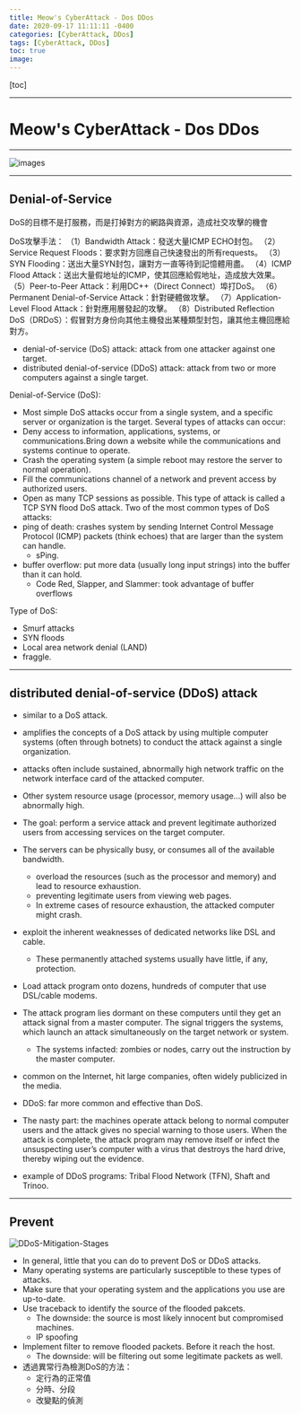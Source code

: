 ```yaml
---
title: Meow's CyberAttack - Dos DDos
date: 2020-09-17 11:11:11 -0400
categories: [CyberAttack, DDos]
tags: [CyberAttack, DDos]
toc: true
image:
---
```


[toc]

---

# Meow's CyberAttack - Dos DDos

---

![images](https://i.imgur.com/k7bvIZy.png)

---

## Denial-of-Service

DoS的目標不是打服務，而是打掉對方的網路與資源，造成社交攻擊的機會

DoS攻擊手法：
（1）Bandwidth Attack：發送大量ICMP ECHO封包。
（2）Service Request Floods：要求對方回應自己快速發出的所有requests。
（3）SYN Flooding：送出大量SYN封包，讓對方一直等待到記憶體用盡。
（4）ICMP Flood Attack：送出大量假地址的ICMP，使其回應給假地址，造成放大效果。
（5）Peer-to-Peer Attack：利用DC++（Direct Connect）埠打DoS。
（6）Permanent Denial-of-Service Attack：針對硬體做攻擊。
（7）Application-Level Flood Attack：針對應用層發起的攻擊。
（8）Distributed Reflection DoS（DRDoS）：假冒對方身份向其他主機發出某種類型封包，讓其他主機回應給對方。


- denial-of-service (DoS) attack: attack from one attacker against one target.
- distributed denial-of-service (DDoS) attack:  attack from two or more computers against a single target.

Denial-of-Service (DoS):
- Most simple DoS attacks occur from a single system, and a specific server or organization is the target.
Several types of attacks can occur:
- Deny access to information, applications, systems, or communications.Bring down a website while the communications and systems continue to operate.
- Crash the operating system (a simple reboot may restore the server to normal operation).
- Fill the communications channel of a network and prevent access by authorized users.
- Open as many TCP sessions as possible. This type of attack is called a TCP SYN flood DoS attack.
Two of the most common types of DoS attacks:
- ping of death: crashes system by sending Internet Control Message Protocol (ICMP) packets (think echoes) that are larger than the system can handle.
  - sPing.
- buffer overflow: put more data (usually long input strings) into the buffer than it can hold.
  - Code Red, Slapper, and Slammer: took advantage of buffer overflows

Type of DoS:
- Smurf attacks
- SYN floods
- Local area network denial (LAND)
- fraggle.

---

## distributed denial-of-service (DDoS) attack
- similar to a DoS attack.
- amplifies the concepts of a DoS attack by using multiple computer systems (often through botnets) to conduct the attack against a single organization.
- attacks often include sustained, abnormally high network traffic on the network interface card of the attacked computer.
- Other system resource usage (processor, memory usage…) will also be abnormally high.
- The goal: perform a service attack and prevent legitimate authorized users from accessing services on the target computer.
- The servers can be physically busy, or consumes all of the available bandwidth.
  - overload the resources (such as the processor and memory) and lead to resource exhaustion.
  - preventing legitimate users from viewing web pages.
  - In extreme cases of resource exhaustion, the attacked computer might crash.

- exploit the inherent weaknesses of dedicated networks like DSL and cable.
  - These permanently attached systems usually have little, if any, protection.
- Load attack program onto dozens, hundreds of computer that use DSL/cable modems.
- The attack program lies dormant on these computers until they get an attack signal from a master computer. The signal triggers the systems, which launch an attack simultaneously on the target network or system.
  - The systems infacted: zombies or nodes, carry out the instruction by the master computer.
- common on the Internet, hit large companies, often widely publicized in the media.
- DDoS: far more common and effective than DoS.
- The nasty part: the machines operate attack belong to normal computer users and the attack gives no special warning to those users. When the attack is complete, the attack program may remove itself or infect the unsuspecting user’s computer with a virus that destroys the hard drive, thereby wiping out the evidence.
- example of DDoS programs: Tribal Flood Network (TFN), Shaft and Trinoo.

---

## Prevent

![DDoS-Mitigation-Stages](https://i.imgur.com/I6SLQ4O.jpg)

- In general, little that you can do to prevent DoS or DDoS attacks.
- Many operating systems are particularly susceptible to these types of attacks.
- Make sure that your operating system and the applications you use are up-to-date.
- Use traceback to identify the source of the flooded pakcets.
  - The downside: the source is most likely innocent but compromised machines.
  - IP spoofing
- Implement filter to remove flooded packets. Before it reach the host.
  - The downside: will be filtering out some legitimate packets as well.
- 透過異常行為檢測DoS的方法：
  - 定行為的正常值
  - 分時、分段
  - 改變點的偵測
